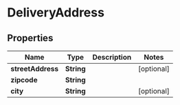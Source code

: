 

# DeliveryAddress

## Properties

Name | Type | Description | Notes
------------ | ------------- | ------------- | -------------
**streetAddress** | **String** |  |  [optional]
**zipcode** | **String** |  | 
**city** | **String** |  |  [optional]




